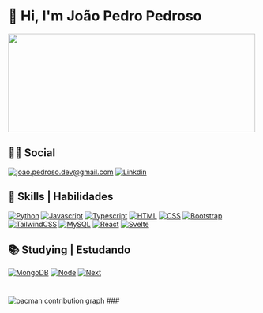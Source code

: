 # 👋 Hi, I'm João Pedro Pedroso

<a href="https://github.com/JoaoPedrosoDev">

 <img height=200 width=500 align="center" src="https://github-readme-stats.vercel.app/api?username=JoaoPedrosoDev&show_icons=true&theme=tokyonight" />

</a>

## 👨‍🦱 Social
[![joao.pedroso.dev@gmail.com](https://img.shields.io/badge/Gmail-D14836?style=for-the-badge&logo=gmail&logoColor=white)](https://www.linkedin.com/in/joaopdp/)
[![Linkdin](https://img.shields.io/badge/LinkedIn-0077B5?style=for-the-badge&logo=linkedin&logoColor=white)](https://www.linkedin.com/in/joaopdp/)
## 🚀 Skills | Habilidades

[![Python](https://img.shields.io/badge/Python-14354C?style=for-the-badge&logo=python&logoColor=white)](https://www.linkedin.com/in/joaopdp/)
[![Javascript](https://img.shields.io/badge/JavaScript-323330?style=for-the-badge&logo=javascript&logoColor=F7DF1E)](https://www.linkedin.com/in/joaopdp/)
[![Typescript](https://img.shields.io/badge/TypeScript-007ACC?style=for-the-badge&logo=typescript&logoColor=white)](https://www.linkedin.com/in/joaopdp/)
[![HTML](https://img.shields.io/badge/HTML5-E34F26?style=for-the-badge&logo=html5&logoColor=white)](https://www.linkedin.com/in/joaopdp/)
[![CSS](https://img.shields.io/badge/CSS3-1572B6?style=for-the-badge&logo=css3&logoColor=white)](https://www.linkedin.com/in/joaopdp/)
[![Bootstrap](https://img.shields.io/badge/Bootstrap-563D7C?style=for-the-badge&logo=bootstrap&logoColor=white)](https://www.linkedin.com/in/joaopdp/)
[![TailwindCSS](https://img.shields.io/badge/tailwindcss-%2338B2AC.svg?style=for-the-badge&logo=tailwind-css&logoColor=white)](https://www.linkedin.com/in/joaopdp/)
[![MySQL](https://img.shields.io/badge/MySQL-00000F?style=for-the-badge&logo=mysql&logoColor=white)](https://www.linkedin.com/in/joaopdp/)
[![React](https://img.shields.io/badge/React-20232A?style=for-the-badge&logo=react&logoColor=61DAFB)](https://www.linkedin.com/in/joaopdp/)
[![Svelte](https://img.shields.io/badge/svelte-%23f1413d.svg?style=for-the-badge&logo=svelte&logoColor=white)](https://www.linkedin.com/in/joaopdp/)

## 📚 Studying | Estudando
[![MongoDB](https://img.shields.io/badge/-MongoDB-13aa52?style=for-the-badge&logo=mongodb&logoColor=white)](https://www.linkedin.com/in/joaopdp/)
[![Node](https://img.shields.io/badge/Node.js-43853D?style=for-the-badge&logo=node.js&logoColor=white)](https://www.linkedin.com/in/joaopdp/)
[![Next](https://img.shields.io/badge/next.js-000000?style=for-the-badge&logo=nextdotjs&logoColor=white)](https://www.linkedin.com/in/joaopdp/)



#

<picture>
  <source media="(prefers-color-scheme: dark)" srcset="https://raw.githubusercontent.com/JoaoPedrosoDev/JoaoPedrosoDev/output/pacman-contribution-graph-dark.svg">
  <source media="(prefers-color-scheme: light)" srcset="https://raw.githubusercontent.com/JoaoPedrosoDev/JoaoPedrosoDev/output/pacman-contribution-graph.svg">
  <img alt="pacman contribution graph" src="https://raw.githubusercontent.com/JoaoPedrosoDev/JoaoPedrosoDev/output/pacman-contribution-graph.svg">
</picture>
###
<br>
<br>


